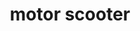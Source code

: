 ---
layout: smileys&emotion
title: motor scooter
emoji: motor_scooter
permalink: 🛵.html
image: assets/img/3moji/motor_scooter.png
---